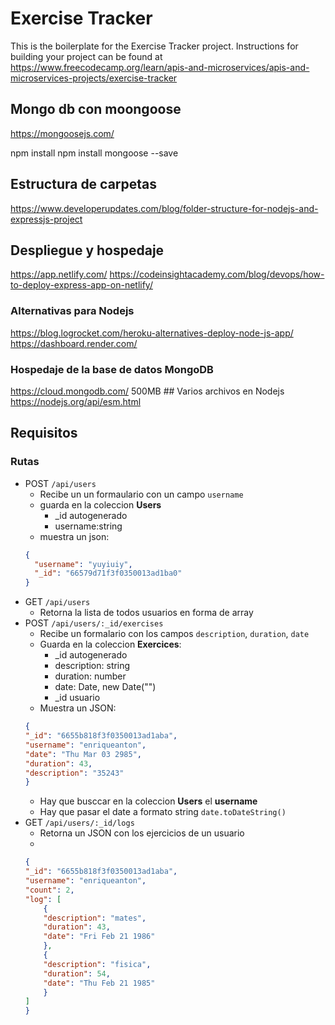 # Exercise Tracker

This is the boilerplate for the Exercise Tracker project. Instructions for building your project can be found at https://www.freecodecamp.org/learn/apis-and-microservices/apis-and-microservices-projects/exercise-tracker

## Mongo db con moongoose

https://mongoosejs.com/

npm install npm install mongoose --save

## Estructura de carpetas

https://www.developerupdates.com/blog/folder-structure-for-nodejs-and-expressjs-project

## Despliegue y hospedaje

https://app.netlify.com/
https://codeinsightacademy.com/blog/devops/how-to-deploy-express-app-on-netlify/

### Alternativas para Nodejs

https://blog.logrocket.com/heroku-alternatives-deploy-node-js-app/
https://dashboard.render.com/

### Hospedaje de la base de datos MongoDB

https://cloud.mongodb.com/
500MB
## Varios archivos en Nodejs
https://nodejs.org/api/esm.html

## Requisitos

### Rutas

- POST `/api/users`
  - Recibe un un formaulario con un campo `username`
  - guarda en la coleccion **Users**
    - _id autogenerado
    - username:string
  - muestra un json:
  ```json
  {
    "username": "yuyiuiy",
    "_id": "66579d71f3f0350013ad1ba0"
  }
  ```
- GET `/api/users`
  - Retorna la lista de todos usuarios en forma de array
- POST `/api/users/:_id/exercises` 
    - Recibe un formalario con los campos `description`, `duration`, `date`
    - Guarda en la coleccion **Exercices**:
        - _id autogenerado
        - description: string
        - duration: number
        - date: Date, new Date("<YYYY-mm-dd>")
        - _id usuario 
    - Muestra un JSON:
    ```json
    {
    "_id": "6655b818f3f0350013ad1aba",
    "username": "enriqueanton",
    "date": "Thu Mar 03 2985", 
    "duration": 43,
    "description": "35243"
    }
    ```
    - Hay que busccar en la coleccion **Users** el **username**
    - Hay que pasar el date a formato string `date.toDateString()` 
- GET `/api/users/:_id/logs`
    - Retorna un JSON con los ejercicios de un usuario
    -
    ```json
    {
    "_id": "6655b818f3f0350013ad1aba",
    "username": "enriqueanton",
    "count": 2,
    "log": [
        {
        "description": "mates",
        "duration": 43,
        "date": "Fri Feb 21 1986"
        },
        {
        "description": "fisica",
        "duration": 54,
        "date": "Thu Feb 21 1985"
        }
    ]
    }
    ```
